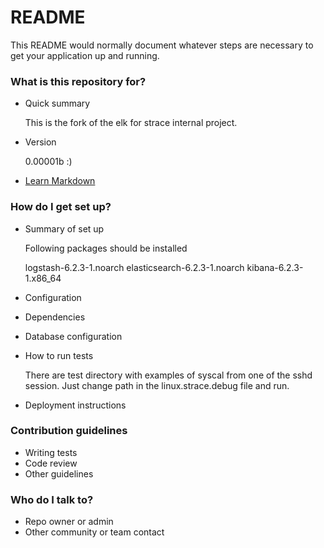 # README #

This README would normally document whatever steps are necessary to get your application up and running.

### What is this repository for? ###

* Quick summary

	This is the fork of the elk for strace internal project.

* Version
	
	0.00001b :)
	
* [Learn Markdown](https://bitbucket.org/tutorials/markdowndemo)

### How do I get set up? ###

* Summary of set up

	Following packages should be installed 

	logstash-6.2.3-1.noarch
	elasticsearch-6.2.3-1.noarch
	kibana-6.2.3-1.x86_64

	

* Configuration
* Dependencies
* Database configuration
* How to run tests

	There are test directory with examples of syscal from one of the sshd session. Just change path in the linux.strace.debug file and run.

* Deployment instructions

### Contribution guidelines ###

* Writing tests
* Code review
* Other guidelines

### Who do I talk to? ###

* Repo owner or admin
* Other community or team contact